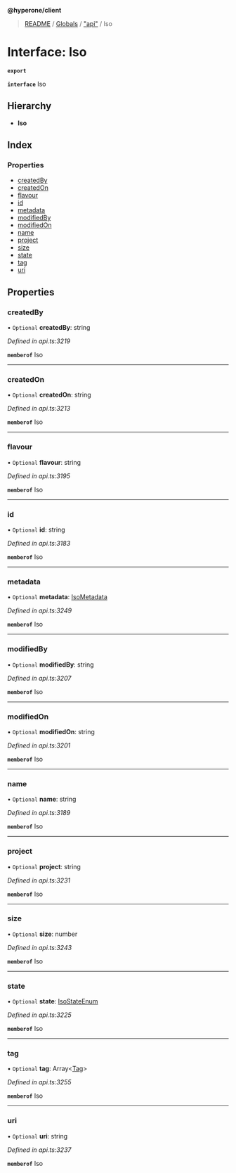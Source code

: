 **@hyperone/client**

> [README](../README.md) / [Globals](../globals.md) / ["api"](../modules/_api_.md) / Iso

# Interface: Iso

**`export`** 

**`interface`** Iso

## Hierarchy

* **Iso**

## Index

### Properties

* [createdBy](_api_.iso.md#createdby)
* [createdOn](_api_.iso.md#createdon)
* [flavour](_api_.iso.md#flavour)
* [id](_api_.iso.md#id)
* [metadata](_api_.iso.md#metadata)
* [modifiedBy](_api_.iso.md#modifiedby)
* [modifiedOn](_api_.iso.md#modifiedon)
* [name](_api_.iso.md#name)
* [project](_api_.iso.md#project)
* [size](_api_.iso.md#size)
* [state](_api_.iso.md#state)
* [tag](_api_.iso.md#tag)
* [uri](_api_.iso.md#uri)

## Properties

### createdBy

• `Optional` **createdBy**: string

*Defined in api.ts:3219*

**`memberof`** Iso

___

### createdOn

• `Optional` **createdOn**: string

*Defined in api.ts:3213*

**`memberof`** Iso

___

### flavour

• `Optional` **flavour**: string

*Defined in api.ts:3195*

**`memberof`** Iso

___

### id

• `Optional` **id**: string

*Defined in api.ts:3183*

**`memberof`** Iso

___

### metadata

• `Optional` **metadata**: [IsoMetadata](_api_.isometadata.md)

*Defined in api.ts:3249*

**`memberof`** Iso

___

### modifiedBy

• `Optional` **modifiedBy**: string

*Defined in api.ts:3207*

**`memberof`** Iso

___

### modifiedOn

• `Optional` **modifiedOn**: string

*Defined in api.ts:3201*

**`memberof`** Iso

___

### name

• `Optional` **name**: string

*Defined in api.ts:3189*

**`memberof`** Iso

___

### project

• `Optional` **project**: string

*Defined in api.ts:3231*

**`memberof`** Iso

___

### size

• `Optional` **size**: number

*Defined in api.ts:3243*

**`memberof`** Iso

___

### state

• `Optional` **state**: [IsoStateEnum](../enums/_api_.isostateenum.md)

*Defined in api.ts:3225*

**`memberof`** Iso

___

### tag

• `Optional` **tag**: Array\<[Tag](_api_.tag.md)>

*Defined in api.ts:3255*

**`memberof`** Iso

___

### uri

• `Optional` **uri**: string

*Defined in api.ts:3237*

**`memberof`** Iso
